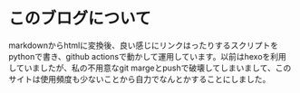 # このブログについて

markdownからhtmlに変換後、良い感じにリンクはったりするスクリプトをpythonで書き、github actionsで動かして運用しています。以前はhexoを利用していましたが、私の不用意なgit margeとpushで破壊してしまいまして、このサイトは使用頻度も少ないことから自力でなんとかすることにしました。
